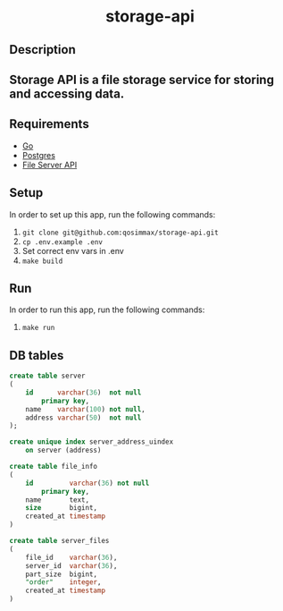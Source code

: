 <div align="center">
    <h1>storage-api</h1>
</div>

## Description

## Storage API is a file storage service for storing and accessing data.

## Requirements

* [Go](https://golang.org) 
* [Postgres](https://www.postgresql.org/)
* [File Server API](https://github.com/qosimmax/file-server-api)

## Setup

In order to set up this app, run the following commands:

1. `git clone git@github.com:qosimmax/storage-api.git`
2. `cp .env.example .env`
3. Set correct env vars in .env
4. `make build`

## Run

In order to run this app, run the following commands:

1. `make run`

## DB tables

```sql
create table server
(
    id      varchar(36)  not null
        primary key,
    name    varchar(100) not null,
    address varchar(50)  not null
);

create unique index server_address_uindex
    on server (address)

```

```sql
create table file_info
(
    id         varchar(36) not null
        primary key,
    name       text,
    size       bigint,
    created_at timestamp
)
```

```sql
create table server_files
(
    file_id    varchar(36),
    server_id  varchar(36),
    part_size  bigint,
    "order"    integer,
    created_at timestamp
)
```
